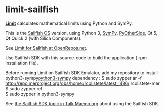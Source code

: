 limit-sailfish
==============

[**Limit**](http://www.robertocolistete.net/Limit/) calculates mathematical limits using Python and SymPy.

This is the [Sailfish OS](https://sailfishos.org/) version, using Python 3, [SymPy](http://sympy.org/), [PyOtherSide](http://thp.io/2011/pyotherside/), Qt 5, Qt Quick 2 (with Silica Components).

See [Limit for Sailfish at OpenRepos.net](https://openrepos.net/content/rcolistete/limit-sailfish-os).

Use Sailfish SDK with this source-code to build the application (.rpm installation file).

Before running Limit on Sailfish SDK Emulator, add my repository to install python3-sympy[python3-sympy](https://build.merproject.org/package/show?package=python3-sympy&project=home%3Arcolistete) dependency :
    $ sudo zypper ar -f http://repo.merproject.org/obs/home:/rcolistete/latest_i486/ rcolistete-mer  
    $ sudo zypper ref  
    $ sudo zypper in python3-sympy  

See [the Sailfish SDK topic in Talk Maemo.org](http://talk.maemo.org/showthread.php?t=89294 ) about using the Sailfish SDK.

